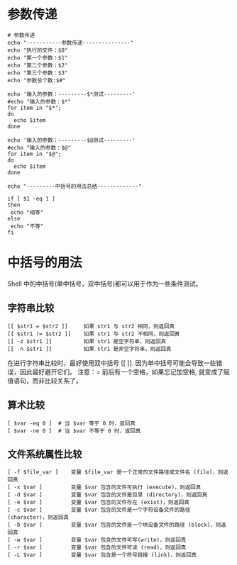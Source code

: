 # 参数传递
    # 参数传递
    echo "-----------参数传递---------------"
    echo "执行的文件：$0"
    echo "第一个参数：$1"
    echo "第二个参数：$2"
    echo "第三个参数：$3"
    echo "参数总个数:$#"
 
    echo '输入的参数：---------$*测试---------'
    #echo "输入的参数：$*"
    for item in "$*";
    do
      echo $item
    done
    
    echo '输入的参数：---------$@测试---------'
    #echo "输入的参数：$@"
    for item in "$@";
    do
      echo $item
    done
    
    echo "---------中括号的用法总结-------------"
    
    if [ $1 -eq 1 ]
    then
     echo "相等"
    else
     echo "不等"
    fi


# 中括号的用法
Shell 中的中括号(单中括号，双中括号)都可以用于作为一些条件测试。

## 字符串比较
    [[ $str1 = $str2 ]]     如果 str1 与 str2 相同，则返回真
    [[ $str1 != $str2 ]]	如果 str1 与 str2 不相同，则返回真
    [[ -z $str1 ]]	        如果 str1 是空字符串，则返回真
    [[ -n $str1 ]]	        如果 str1 是非空字符串，则返回真
    
在进行字符串比较时，最好使用双中括号 [[ ]]. 因为单中括号可能会导致一些错误，因此最好避开它们。
注意：= 前后有一个空格，如果忘记加空格, 就变成了赋值语句，而非比较关系了。

## 算术比较
    [ $var -eq 0 ]  # 当 $var 等于 0 时，返回真
    [ $var -ne 0 ]  # 当 $var 不等于 0 时，返回真
    
## 文件系统属性比较
    [ -f $file_var ]	变量 $file_var 是一个正常的文件路径或文件名 (file)，则返回真
    [ -x $var ]	        变量 $var 包含的文件可执行 (execute)，则返回真
    [ -d $var ]	        变量 $var 包含的文件是目录 (directory)，则返回真
    [ -e $var ]	        变量 $var 包含的文件存在 (exist)，则返回真
    [ -c $var ]	        变量 $var 包含的文件是一个字符设备文件的路径 (character)，则返回真
    [ -b $var ]	        变量 $var 包含的文件是一个块设备文件的路径 (block)，则返回真
    [ -w $var ]	        变量 $var 包含的文件可写(write)，则返回真
    [ -r $var ]	        变量 $var 包含的文件可读 (read)，则返回真
    [ -L $var ]	        变量 $var 包含是一个符号链接 (link)，则返回真
    